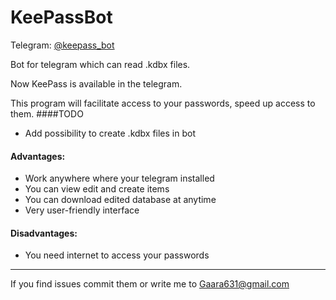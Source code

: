 # KeePassBot
Telegram: [@keepass_bot](https://storebot.me/mybots?bot=keepass_bot)

Bot for telegram which can read .kdbx files.

Now KeePass is available in the telegram.

This program will facilitate access to your passwords, speed up access to them.
 ####TODO
* Add possibility to create .kdbx files in bot


 #### Advantages:
* Work anywhere where your telegram installed
* You can view edit and create items
* You can download edited database at anytime
* Very user-friendly interface

 #### Disadvantages:
* You need internet to access your passwords  

------------------------
If you find issues commit them or write me to Gaara631@gmail.com

